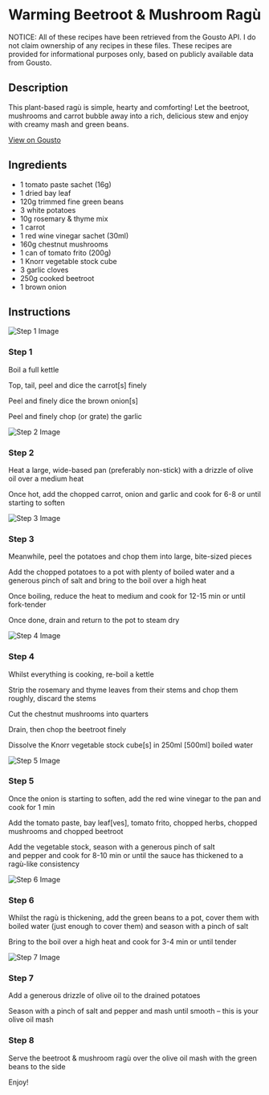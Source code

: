 # Warming Beetroot & Mushroom Ragù

NOTICE: All of these recipes have been retrieved from the Gousto API. I do not claim ownership of any recipes in these files. These recipes are provided for informational purposes only, based on publicly available data from Gousto.

## Description

This plant-based ragù is simple, hearty and comforting! Let the beetroot, mushrooms and carrot bubble away into a rich, delicious stew and enjoy with creamy mash and green beans. 

[View on Gousto](https://www.gousto.co.uk/recipes/cookbook/warming-beetroot-mushroom-ragu)

## Ingredients

- 1 tomato paste sachet (16g)
- 1 dried bay leaf
- 120g trimmed fine green beans
- 3 white potatoes
- 10g rosemary & thyme mix
- 1 carrot
- 1 red wine vinegar sachet (30ml)
- 160g chestnut mushrooms
- 1 can of tomato frito (200g)
- 1 Knorr vegetable stock cube
- 3 garlic cloves
- 250g cooked beetroot
- 1 brown onion

## Instructions

![Step 1 Image](https://production-media.gousto.co.uk/cms/recipe-step-image/RC2398Step-1-x200.jpg)

### Step 1

Boil a full kettle

Top, tail, peel and dice the carrot<span class="text-danger">[s]</span> finely

Peel and finely dice the brown onion<span class="text-danger">[s]</span>

Peel and finely chop (or grate) the garlic

![Step 2 Image](https://production-media.gousto.co.uk/cms/recipe-step-image/RC2398Step-2-x200.jpg)

### Step 2

Heat a large, wide-based pan (preferably non-stick) with a drizzle of olive oil over a medium heat

Once hot, add the chopped carrot, onion and garlic and cook for 6-8 or until starting to soften

![Step 3 Image](https://production-media.gousto.co.uk/cms/recipe-step-image/RC2398Step-3-x200.jpg)

### Step 3

Meanwhile, peel the potatoes and chop them into large, bite-sized pieces

Add the chopped potatoes to a pot with plenty of boiled water and a generous pinch of salt and bring to the boil over a high heat

Once boiling, reduce the heat to medium and cook for 12-15 min or until fork-tender

Once done, drain and return to the pot to steam dry

![Step 4 Image](https://production-media.gousto.co.uk/cms/recipe-step-image/RC2398Step-4-x200.jpg)

### Step 4

Whilst everything is cooking, re-boil a kettle

Strip the rosemary and thyme leaves from their stems and chop them roughly, discard the stems

Cut the chestnut mushrooms into quarters

Drain, then chop the beetroot finely

Dissolve the Knorr vegetable stock cube<span class="text-danger">[s]</span> in 250ml <span class="text-danger">[500ml]</span> boiled water

![Step 5 Image](https://production-media.gousto.co.uk/cms/recipe-step-image/RC2398Step-5-x200.jpg)

### Step 5

Once the onion is starting to soften, add the red wine vinegar to the pan and cook for 1 min

Add the tomato paste, bay leaf<span class="text-danger">[ves]</span>, tomato frito, chopped herbs, chopped mushrooms and chopped beetroot

Add the vegetable stock, season with a generous pinch of salt and pepper and cook for 8-10 min or until the sauce has thickened to a ragù-like consistency

![Step 6 Image](https://production-media.gousto.co.uk/cms/recipe-step-image/RC2398Step-6-x200.jpg)

### Step 6

Whilst the ragù is thickening, add the green beans to a pot, cover them with boiled water (just enough to cover them) and season with a pinch of salt

Bring to the boil over a high heat and cook for 3-4 min or until tender

![Step 7 Image](https://production-media.gousto.co.uk/cms/recipe-step-image/RC2398Step-7-x200.jpg)

### Step 7

Add a generous drizzle of olive oil to the drained potatoes

Season with a pinch of salt and pepper and mash until smooth – this is your olive oil mash

### Step 8

Serve the beetroot & mushroom ragù over the olive oil mash with the green beans to the side

Enjoy!

